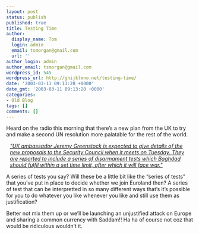 ```yaml
---
layout: post
status: publish
published: true
title: Testing Time
author:
  display_name: Tom
  login: admin
  email: tsmorgan@gmail.com
  url: ''
author_login: admin
author_email: tsmorgan@gmail.com
wordpress_id: 545
wordpress_url: http://ghijklmno.net/testing-time/
date: '2003-03-11 09:13:20 +0000'
date_gmt: '2003-03-11 09:13:20 +0000'
categories:
- Old Blog
tags: []
comments: []
---
```

<!-- more -->

<p>Heard on the radio this morning that there&#8217;s a new plan from the UK to try and make a second UN resolution more palatable for the rest of the world.</p>

<p class="firstpar" style="margin:10px"><a href="http://news.bbc.co.uk/1/hi/world/middle_east/2838607.stm"><i>"UK ambassador Jeremy Greenstock is expected to give details of the new proposals to the Security Council when it meets on Tuesday. They are reported to include a series of disarmament tests which Baghdad should fulfil within a set time limit, after which it will face war."</i></a></p>

<p class="firstpar">A series of tests you say? Will these be a little bit like the &#8220;series of tests&#8221; that you&#8217;ve put in place to decide whether we join Euroland then? A series of test that can be interpretted in so many different ways that&#8217;s it&#8217;s possible for you to do whatever you like whenever you like and still use them as justification?</p>

<p>Better not mix them up or we&#8217;ll be launching an unjustified attack on Europe and sharing a common currency with Saddam!! Ha ha of course not coz that would be ridiculous wouldn&#8217;t it.</p>

